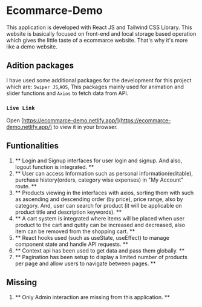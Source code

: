 # Ecommarce-Demo

This application is developed with React JS and Tailwind CSS Library. This website is basically focused on front-end and local storage based operation which gives the little taste of a ecommarce website. That's why it's more like a demo website.

## Adition packages

I have used some additional packages for the development for this project which are:
`Swiper JS`,`AOS`, This packages mainly used for animation and slider functions and `Axios` to fetch data from API.

### `Live Link`
Open [https://ecommarce-demo.netlify.app/](https://ecommarce-demo.netlify.app/) to view it in your browser.

## Funtionalities

1. ** Login and Signup interfaces for user login and signup. And also, logout function is integrated. **
2. ** User can access Information such as personal information(editable), purchase history(orders, category wise expenses) in "My Account" route. **
3. ** Products viewing in the interfaces with axios, sorting them with such as ascending and descending order (by price), price range, also by category. And, user can search for product (it will be applicable on product title and description keywords). **
4. ** A cart system is integrated where items will be placed when user product to the cart and qutity can be increased and decreased, also item can be removed from the shopping cart. **
5. ** React hooks used (such as useState, useEffect) to manage component state and handle
API requests. **
6. ** Context api has been used to get data and pass them globally. **
7. ** Pagination has been setup to display a limited number of products per page and allow users
to navigate between pages. **

## Missing 

1. ** Only Admin interaction are missing from this application. **